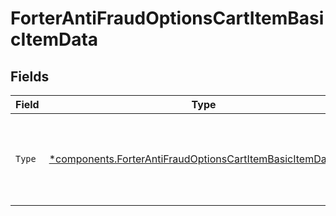 # ForterAntiFraudOptionsCartItemBasicItemData


## Fields

| Field                                                                                                                                     | Type                                                                                                                                      | Required                                                                                                                                  | Description                                                                                                                               |
| ----------------------------------------------------------------------------------------------------------------------------------------- | ----------------------------------------------------------------------------------------------------------------------------------------- | ----------------------------------------------------------------------------------------------------------------------------------------- | ----------------------------------------------------------------------------------------------------------------------------------------- |
| `Type`                                                                                                                                    | [*components.ForterAntiFraudOptionsCartItemBasicItemDataType](../../models/components/forterantifraudoptionscartitembasicitemdatatype.md) | :heavy_minus_sign:                                                                                                                        | Indicates whether the item is a physical good or a service/digital item.                                                                  |